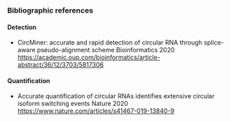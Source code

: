 ### Bibliographic references

#### Detection
 - CircMiner: accurate and rapid detection of circular RNA through splice-aware pseudo-alignment scheme Bioinformatics 2020
  https://academic.oup.com/bioinformatics/article-abstract/36/12/3703/5817306 

#### Quantification
 - Accurate quantification of circular RNAs identifies extensive circular isoform switching events Nature 2020
  https://www.nature.com/articles/s41467-019-13840-9
